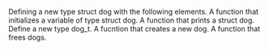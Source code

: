 Defining a new type struct dog with the following elements.
A function that initializes a variable of type struct dog.
A function that prints a struct dog.
Define a new type dog_t.
A fucntion that creates a new dog.
A function that frees dogs.
